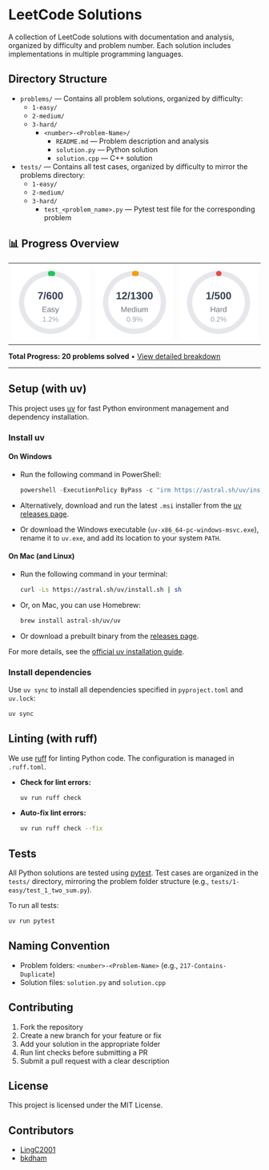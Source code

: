 # LeetCode Solutions

A collection of LeetCode solutions with documentation and analysis, organized by difficulty and problem number. Each solution includes implementations in multiple programming languages.

## Directory Structure

- `problems/` — Contains all problem solutions, organized by difficulty:
  - `1-easy/`
  - `2-medium/`
  - `3-hard/`
    - `<number>-<Problem-Name>/`
      - `README.md` — Problem description and analysis
      - `solution.py` — Python solution
      - `solution.cpp` — C++ solution
- `tests/` — Contains all test cases, organized by difficulty to mirror the problems directory:
  - `1-easy/`
  - `2-medium/`
  - `3-hard/`
    - `test_<problem_name>.py` — Pytest test file for the corresponding problem

## 📊 Progress Overview

<div align="center">
  <table>
    <tr>
      <td align="center">
        <img src="assets/progress_easy.svg" alt="Easy Progress" />
      </td>
      <td align="center">
        <img src="assets/progress_medium.svg" alt="Medium Progress" />
      </td>
      <td align="center">
        <img src="assets/progress_hard.svg" alt="Hard Progress" />
      </td>
    </tr>
  </table>
</div>

**Total Progress: 20 problems solved** • [View detailed breakdown](problems/)

---

## Setup (with uv)

This project uses [uv](https://github.com/astral-sh/uv) for fast Python environment management and dependency installation.

### Install uv

#### On Windows

- Run the following command in PowerShell:

  ```powershell
  powershell -ExecutionPolicy ByPass -c "irm https://astral.sh/uv/install.ps1 | iex"
  ```

- Alternatively, download and run the latest `.msi` installer from the [uv releases page](https://github.com/astral-sh/uv/releases).
- Or download the Windows executable (`uv-x86_64-pc-windows-msvc.exe`), rename it to `uv.exe`, and add its location to your system `PATH`.

#### On Mac (and Linux)

- Run the following command in your terminal:

  ```sh
  curl -Ls https://astral.sh/uv/install.sh | sh
  ```

- Or, on Mac, you can use Homebrew:

  ```sh
  brew install astral-sh/uv/uv
  ```

- Or download a prebuilt binary from the [releases page](https://github.com/astral-sh/uv/releases).

For more details, see the [official uv installation guide](https://docs.astral.sh/uv/guides/install-python/).

### Install dependencies

Use `uv sync` to install all dependencies specified in `pyproject.toml` and `uv.lock`:

```sh
uv sync
```

## Linting (with ruff)

We use [ruff](https://github.com/astral-sh/ruff) for linting Python code. The configuration is managed in `.ruff.toml`.

- **Check for lint errors:**
  ```sh
  uv run ruff check
  ```
- **Auto-fix lint errors:**
  ```sh
  uv run ruff check --fix
  ```

## Tests

All Python solutions are tested using [pytest](https://docs.pytest.org/). Test cases are organized in the `tests/` directory, mirroring the problem folder structure (e.g., `tests/1-easy/test_1_two_sum.py`).

To run all tests:

```sh
uv run pytest
```

## Naming Convention

- Problem folders: `<number>-<Problem-Name>` (e.g., `217-Contains-Duplicate`)
- Solution files: `solution.py` and `solution.cpp`

## Contributing

1. Fork the repository
2. Create a new branch for your feature or fix
3. Add your solution in the appropriate folder
4. Run lint checks before submitting a PR
5. Submit a pull request with a clear description

## License

This project is licensed under the MIT License.

## Contributors

- [LingC2001](https://github.com/LingC2001)
- [bkdham](https://github.com/bkdham)

<!-- Add your GitHub username above to be listed as a contributor! -->